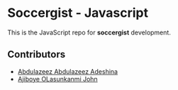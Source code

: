 # Soccergist - Javascript
This is the JavaScript repo for **soccergist** development. 



## Contributors


* [Abdulazeez Abdulazeez Adeshina](https://twitter.com/kvng_zeez)
* [Ajiboye OLasunkanmi John](https://github.com/OlaJohn-Ajiboye)












